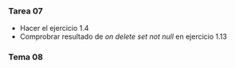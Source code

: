 ### Tarea 07

* Hacer el ejercicio 1.4
* Comprobrar resultado de *on delete set not null*  en ejercicio 1.13

### Tema 08
